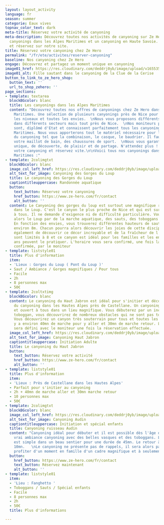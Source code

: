 ```yaml
---
layout: layout_activity
language: fr
season: summer
categorie: Eaux vives
topnav_color_text: dark
meta-title: Réservez votre activité de canyoning
meta-description: Découvrez toutes nos activités de canyoning sur Ze Hero avec nos
  canyonings dans les Alpes Maritimes et un canyoning en Haute Savoie. Choisissez
  et réservez sur notre site.
title: Réservez votre canyoning chez Ze Hero
permalink: "/fr/ete/activites/reserver-canyoning"
baseline: Nos canyoning chez Ze Hero
engage: Découvrez et partagez un moment unique en canyoning
image01_href: https://res.cloudinary.com/deddrj0yb/image/upload/v1655359805/website/Canyoning%2006/Screenshot_3.jpg
image01_alt: Fille sautant dans le canyoning de la Clue de la Cerise
button_to_link_to_ze_hero_shop:
  button_text: ''
  url_to_shop_zehero: ''
page_sections:
- template: textarea
  blockBGcolor: blanc
  title: Les canyonings dans les Alpes Maritimes
  content: "Découvrez toutes nos offres de canyonings chez Ze Hero dans les Alpes
    Maritimes. Une sélection de plusieurs canyonings près de Nice pour tous, tous
    les niveaux et toutes les envies.  \nNous vous proposons différents canyonings
    dans différents secteurs mais tout près de Nice.  \nNos moniteurs professionnels
    sont, diplômé d'Etat et connaissent parfaitement tous les canyonings des Alpes
    Maritimes. Nous vous apporterons tout le matériel nécessaire pour la pratique
    du canyoning tel que la combinaison, le casque, le baudrier. Il faut venir avec
    votre maillot de bain, des chaussures de sport.  \nNous vous garantissons un moment
    unique, de découverte, de plaisir et de partage. N'attendez plus ! Choisissez
    votre canyoning et réservez vite.\n\nVoici tous nos canyonings dans les Alpes
    Maritimes :"
- template: 2colimgtxt
  blockBGcolor: blanc
  image_col_left_href: https://res.cloudinary.com/deddrj0yb/image/upload/v1655365196/website/Canyoning%2006/Screenshot_5.jpg
  alt_text_for_image: Canyoning des Gorges du Loup
  title: Le canyoning des Gorges du Loup
  captiontitleuppercase: Randonnée aquatique
  button:
    text_button: Réservez votre canyoning
    href_button: https://www.ze-hero.com/fr/contact
    alt_button: ''
  content: Le Canyoning des gorges du loup est surtout une magnifique randonnée aquatique
    dans le Loup. C'est le canyon le plus proche de Nice et qui est surtout ouvert
    à tous. Il ne demande d'exigence ni de difficulté particulière. Vous parcourrez
    alors le Loup par de la marche aquatique, des sauts, des toboggans et de la nage.
    En fonction des envies, vous trouverez différentes hauteurs de saut allant jusqu'à
    environ 8m. Chacun pourra alors découvrir les joies de cette discipline. Profitez
    également de découvrir ce décor incroyable et de la fraîcheur de l'eau. Les groupes
    sont limités à 8 et ce canyon est idéal pour les familles et les enfants de 8
    ans peuvent le pratiquer. L'horaire vous sera confirmé, une fois la réservation
    confirmée, par le moniteur
- template: liststyle01
  title: Plus d'information
  item:
  - 'Lieux : Gorges du Loup ( Pont du Loup )'
  - Saut / Ambiance / Gorges magnifiques / Pour tous
  - Facile
  - 2h
  - 8 personnes max
  - 50€
- template: 2coltxtimg
  blockBGcolor: blanc
  content: Le canyoning du Haut Jabron est idéal pour s'initier et découvrir la pratique
    du canyoning dans les Hautes Alpes près de Castellane. Un canyoning très ludique
    et ouvert à tous dans un lieu magnifique. Vous débuterez par un incroyable tunnel
    toboggan, vous découvrirez de nombreux obstacles qui ne sont pas tous obligatoires.
    Vous découvrirez un canyon très souterrain pour tous et toutes les envies. Il
    y a environ 40mn de marche pour y aller et 30mn de marche retour. L'horaire exact
    sera défini avec le moniteur une fois la réservation effectuée.
  image_col_left_href: https://res.cloudinary.com/deddrj0yb/image/upload/v1655201007/website/By%20Ze%20Hero%20Activity/IMG_4222.jpg
  alt_text_for_image: Canyoning Haut Jabron
  captiontitleuppercase: Initiation Adulte
  title: Le canyoning du Haut Jabron
  button:
    text_button: Réservez votre activité
    href_button: https://www.ze-hero.com/fr/contact
    alt_button: ''
- template: liststyle01
  title: Plus d'information
  item:
  - 'Lieux : Près de Castellane dans les Hautes Alpes'
  - Parfait pour s'initier au canyoning
  - 2h + 40mn de marche aller et 30mn marche retour
  - 10 personnes max
  - 50€
- template: 2colimgtxt
  blockBGcolor: blanc
  image_col_left_href: https://res.cloudinary.com/deddrj0yb/image/upload/v1655199369/website/By%20Ze%20Hero%20Activity/IMG_4072.jpg
  alt_text_for_image: Canyoning Audin
  captiontitleuppercase: Initiation et spécial enfants
  title: Canyoning ruisseau Audin
  content: "Canyoning idéal pour débuter et il est possible dès l'âge de 6ans. Une
    vrai ambiance canyoning avec des belles vasques et des toboggans. La marche d'approche
    est simple dans un beau sentier pour une durée de 45mn. Le retour à pied est de
    10mn.   \nLe canyoning ne présente pas de rappels, il sera alors parfait pour
    profiter d'un moment en famille d'un cadre magnifique et à seulement 1h de Nice."
  button:
    href_button: https://www.ze-hero.com/fr/contact
    text_button: Réservez maintenant
    alt_button: ''
- template: liststyle01
  item:
  - 'Lieu : Fanghetto '
  - Toboggans / Sauts / Spécial enfants
  - Facile
  - 8 personnes max
  - 2h
  - 50€
  title: Plus d'informations

---
```

